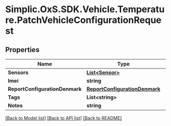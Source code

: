 # Simplic.OxS.SDK.Vehicle.Temperature.PatchVehicleConfigurationRequest

## Properties

Name | Type | Description | Notes
------------ | ------------- | ------------- | -------------
**Sensors** | [**List&lt;Sensor&gt;**](Sensor.md) |  | [optional] 
**Imei** | **string** |  | [optional] 
**ReportConfigurationDenmark** | [**ReportConfigurationDenmark**](ReportConfigurationDenmark.md) |  | [optional] 
**Tags** | **List&lt;string&gt;** |  | [optional] 
**Notes** | **string** |  | [optional] 

[[Back to Model list]](../README.md#documentation-for-models) [[Back to API list]](../README.md#documentation-for-api-endpoints) [[Back to README]](../README.md)

